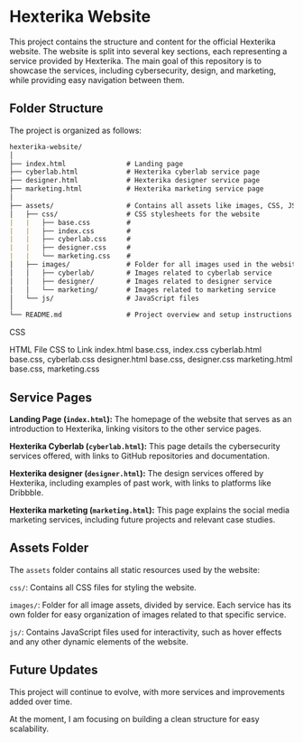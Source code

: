 # Hexterika Website

This project contains the structure and content for the official Hexterika website. The website is split into several key sections, each representing a service provided by Hexterika. The main goal of this repository is to showcase the services, including cybersecurity, design, and marketing, while providing easy navigation between them.

## Folder Structure

The project is organized as follows:

``` markdown
hexterika-website/
│
├── index.html               # Landing page
├── cyberlab.html            # Hexterika cyberlab service page
├── designer.html            # Hexterika designer service page
├── marketing.html           # Hexterika marketing service page
│
├── assets/                  # Contains all assets like images, CSS, JS files
│   ├── css/                 # CSS stylesheets for the website
|   |   ├── base.css         #
|   |   ├── index.css        #
|   |   ├── cyberlab.css     #
|   |   ├── designer.css     #
|   |   └── marketing.css    #
│   ├── images/              # Folder for all images used in the website
│   │   ├── cyberlab/        # Images related to cyberlab service
│   │   ├── designer/        # Images related to designer service
│   │   └── marketing/       # Images related to marketing service
│   └── js/                  # JavaScript files
│
└── README.md                # Project overview and setup instructions
```

CSS

HTML File  CSS to Link
index.html  base.css, index.css
cyberlab.html  base.css, cyberlab.css
designer.html  base.css, designer.css
marketing.html  base.css, marketing.css

## Service Pages

**Landing Page (`index.html`):** The homepage of the website that serves as an introduction to Hexterika, linking visitors to the other service pages.

**Hexterika Cyberlab (`cyberlab.html`):** This page details the cybersecurity services offered, with links to GitHub repositories and documentation.

**Hexterika designer (`designer.html`):** The design services offered by Hexterika, including examples of past work, with links to platforms like Dribbble.

**Hexterika marketing (`marketing.html`):** This page explains the social media marketing services, including future projects and relevant case studies.

## Assets Folder

The `assets` folder contains all static resources used by the website:

`css/`: Contains all CSS files for styling the website.

`images/`: Folder for all image assets, divided by service. Each service has its own folder for easy organization of images related to that specific service.

`js/`: Contains JavaScript files used for interactivity, such as hover effects and any other dynamic elements of the website.

## Future Updates

This project will continue to evolve, with more services and improvements added over time.

At the moment, I am focusing on building a clean structure for easy scalability.
